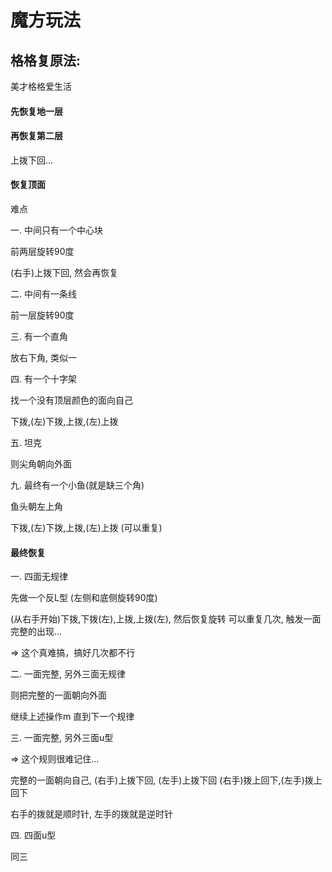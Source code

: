 # 魔方玩法

## 格格复原法:

美才格格爱生活

#### 先恢复地一层

#### 再恢复第二层

上拨下回...

#### 恢复顶面

难点

一. 中间只有一个中心块

前两层旋转90度

(右手)上拨下回, 然会再恢复

二. 中间有一条线

前一层旋转90度

三. 有一个直角

放右下角, 类似一

四. 有一个十字架

找一个没有顶层颜色的面向自己

下拨,(左)下拨,上拨,(左)上拨

五. 坦克

则尖角朝向外面

九. 最终有一个小鱼(就是缺三个角)

鱼头朝左上角

下拨,(左)下拨,上拨,(左)上拨
(可以重复)

#### 最终恢复

一. 四面无规律

先做一个反L型 (左侧和底侧旋转90度)

(从右手开始)下拨,下拨(左),上拨,上拨(左), 然后恢复旋转
可以重复几次, 触发一面完整的出现...

=> 这个真难搞，搞好几次都不行

二. 一面完整, 另外三面无规律

则把完整的一面朝向外面

继续上述操作m 直到下一个规律

三. 一面完整, 另外三面u型

=> 这个规则很难记住...

完整的一面朝向自己, (右手)上拨下回, (左手)上拨下回
(右手)拨上回下,(左手)拨上回下

右手的拨就是顺时针, 左手的拨就是逆时针

四. 四面u型

同三
